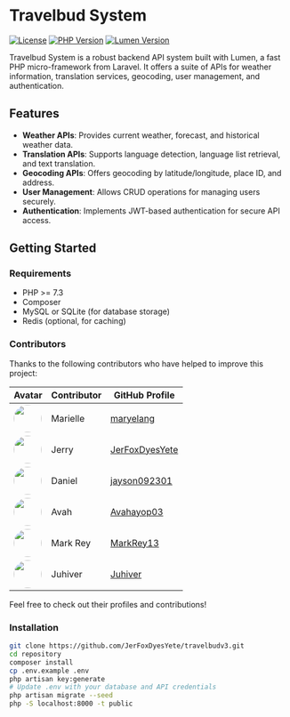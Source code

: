# Travelbud System

[![License](https://img.shields.io/badge/license-MIT-blue.svg)](https://opensource.org/licenses/MIT)
[![PHP Version](https://img.shields.io/badge/php-%3E%3D%207.3-blue)](https://www.php.net/releases/7_3_0.php)
[![Lumen Version](https://img.shields.io/badge/lumen-%3E%3D%205.0-yellow)](https://lumen.laravel.com/docs)

Travelbud System is a robust backend API system built with Lumen, a fast PHP micro-framework from Laravel. It offers a suite of APIs for weather information, translation services, geocoding, user management, and authentication.

## Features

- **Weather APIs**: Provides current weather, forecast, and historical weather data.
- **Translation APIs**: Supports language detection, language list retrieval, and text translation.
- **Geocoding APIs**: Offers geocoding by latitude/longitude, place ID, and address.
- **User Management**: Allows CRUD operations for managing users securely.
- **Authentication**: Implements JWT-based authentication for secure API access.

## Getting Started

### Requirements

- PHP >= 7.3
- Composer
- MySQL or SQLite (for database storage)
- Redis (optional, for caching)

### Contributors

Thanks to the following contributors who have helped to improve this project:

| Avatar | Contributor | GitHub Profile |
|--------|-------------|----------------|
| <img src="https://avatars.githubusercontent.com/maryelang" width="50" style="border-radius: 50%;"> | Marielle | [maryelang](https://github.com/maryelang) |
| <img src="https://avatars.githubusercontent.com/JerFoxDyesYete" width="50" style="border-radius: 50%;"> | Jerry | [JerFoxDyesYete](https://github.com/JerFoxDyesYete) |
| <img src="https://avatars.githubusercontent.com/jayson092301" width="50" style="border-radius: 50%;"> | Daniel | [jayson092301](https://github.com/jayson092301) |
| <img src="https://avatars.githubusercontent.com/Avahayop03" width="50" style="border-radius: 50%;"> | Avah | [Avahayop03](https://github.com/Avahayop03) |
| <img src="https://avatars.githubusercontent.com/MarkRey13" width="50" style="border-radius: 50%;"> | Mark Rey | [MarkRey13](https://github.com/MarkRey13) |
| <img src="https://avatars.githubusercontent.com/" width="50" style="border-radius: 50%;"> | Juhiver | [Juhiver](https://github.com/Juhiver-Taurac) |

Feel free to check out their profiles and contributions!

### Installation

```bash
git clone https://github.com/JerFoxDyesYete/travelbudv3.git
cd repository
composer install
cp .env.example .env
php artisan key:generate
# Update .env with your database and API credentials
php artisan migrate --seed
php -S localhost:8000 -t public
